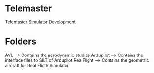 # Telemaster
Telemaster Simulator Development

# Folders
AVL --> Contains the aerodynamic studies
Ardupilot --> Contains the interface files to SILT of Ardupilot
RealFlight --> Contains the geometric aircraft for Real Fligth Simulator



